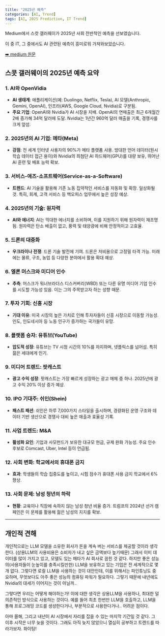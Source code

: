 ```yaml
---
title: "2025년 예측"
categories: [AI, Trend]
tags: [AI, 2025 Prediction, IT Trend]
---
```


Medium에서 스캇 갤러웨이가 2025년 사회 전반적인 예측을 선보였습니다.

이 중 IT, 그 중에서도 AI 관련된 예측이 흥미로워 가져와보았습니다.

[➡️ medium 원문](https://medium.com/@profgalloway/2025-predictions-b480ad6b7bd5)

## 스콧 갤러웨이의 2025년 예측 요약

### 1. **AI와 OpenVidia**

- **AI 생태계**: 애플리케이션(예: Duolingo, Netflix, Tesla), AI 모델(Anthropic, Gemini, OpenAI), 인프라(AWS, Google Cloud, Nvidia)로 구분됨.
- **주요 기업**: OpenAI와 Nvidia가 AI 시장을 지배. OpenAI의 연매출은 최근 6개월간 2배 증가해 34억 달러에 도달. Nvidia는 1년간 960억 달러 매출을 기록, 경쟁사를 크게 앞섬.

### 2. **2025년의 AI 기업: 메타(Meta)**

- **강점**: 전 세계 인터넷 사용자의 90%가 메타 플랫폼 사용. 방대한 언어 데이터(원시 학습 데이터 접근 용이)와 Nvidia의 최첨단 AI 하드웨어(GPU)를 대량 보유, 뛰어난 AI 훈련 및 배포 능력 확보.

### 3. **서비스-애즈-소프트웨어(Service-as-a-Software)**

- **트렌드**: AI 기술을 활용해 기존 노동 집약적인 서비스를 자동화 및 확장. 일상화될 것. 특히, 회계, 고객 서비스 등 백오피스 업무에서 높은 성장 예상.

### 4. **2025년의 기술: 원자력**

- **AI와 에너지**: AI는 막대한 에너지를 소비하며, 이를 지원하기 위해 원자력이 재조명됨. 원자력은 탄소 배출이 없고, 풍력 및 태양광에 비해 안정적이고 고효율.

### 5. **드론의 대중화**

- **우크라이나 전쟁**: 드론 기술 발전에 기여. 드론은 저비용으로 고정밀 타격 가능. 미래에는 물류, 구조, 농업 등 다양한 분야에서 활용 확대 예상.

### 6. **엘론 머스크와 미디어 인수**

- **추측**: 머스크가 워너브라더스 디스커버리(WBD) 또는 다른 유명 미디어 기업 인수를 시도할 가능성 있음. 이는 그의 주목받고자 하는 성향 때문.

### 7. **투자 기회: 신흥 시장**

- **기대 이유**: 미국 시장의 높은 가치로 인해 투자자들이 신흥 시장으로 이동할 가능성. 인도, 인도네시아 등 노동 인구가 증가하는 국가들이 유망.

### 8. **플랫폼 승자: 유튜브(YouTube)**

- **압도적 성장**: 유튜브는 TV 시청 시간의 10%를 차지하며, 넷플릭스를 넘어섬. 특히 젊은 세대에게 인기.

### 9. **미디어 트렌드: 팟캐스트**

- **광고 수익 성장**: 팟캐스트는 가장 빠르게 성장하는 광고 매체 중 하나. 2025년에 광고 수익 20% 이상 증가 예상.

### 10. **IPO 기대주: 쉬인(Shein)**

- **패스트 패션**: 쉬인은 하루 7,000가지 스타일을 출시하며, 경량화된 운영 구조와 데이터 기반 생산으로 경쟁사 대비 높은 매출과 효율성 기록.

### 11. **사업 트렌드: M&A**

- **활성화 요인**: 기업과 사모펀드가 보유한 대규모 현금, 규제 완화 가능성. 주요 인수 후보로 Comcast, Uber, Intel 등이 언급됨.

### 12. **사회 변화: 학교에서의 휴대폰 금지**

- **효과**: 학생들의 학습 집중도를 높이고, 시험 점수가 휴대폰 사용 금지 학교에서 6% 향상.

### 13. **사회 문제: 남성 청년의 하락**

- **현황**: 교육이나 직장에 속하지 않는 남성 청년 비율 증가. 트럼프의 2024년 선거 캠페인은 이 문제를 활용해 젊은 남성의 지지를 확보.

---

## 개인적 견해

개인적으로는 LLM 모델을 소유한 회사가 돈을 계속 버는 서비스를 제공할 것이라 생각한다. (상용LLM의 사용비용은 소비자가 내고 싶은 금액보다 높기때문)
그래서 이미 데이터를 많이 가지고 있고, 모델도 있는 메타가 AI 회사로 꼽힌 것 같다.
하지만 좋은 성능의(사용자들이 눈높이를 충족시킬만한) LLM을 보유하고 있는 기업은 전 세계적으로 몇개 없다.
그렇다면 로컬 LLM을 사용하는 것이 대안인데, 이를 위해서는 파인튜닝도 중요하며, 무엇보다도 아주 좋은 성능의 컴퓨팅 파워가 필요하다.
그렇기 때문에 내년에도 Nvidia의 대세가 이어지는 것이 아닐까..

그렇다면 우리는 어떻게 해야하는가! 
이에 대한 생각은 상용LLM을 사용하나, 최대한 덜 의존적인 방식으로 사용하는 것이다.
예를 들어 최초 한번만 LLM을 호출하고, LLM을 통해 프로그래밍 코드를 생성한다거나, 부분적으로 사용한다거나..
어려운 점이다.

아마 올해, 그리고 내년이 AI 시장에서 자리를 잡을 수 있는 마지막 기간일 것 같다. 그 이후 시작은 너무 늦을 것이다.
그래도 아직 늦지 않았으니 열심히 공부하고 트렌드를 따라가보자.
화이팅!

